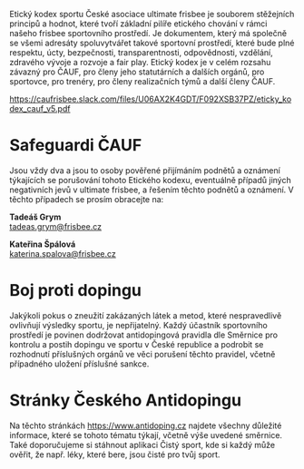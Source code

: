 Etický kodex sportu České asociace ultimate frisbee je souborem stěžejních principů a hodnot,
které tvoří základní pilíře etického chování v&nbsp;rámci našeho frisbee sportovního prostředí.
Je dokumentem, který má společně se všemi adresáty spoluvytvářet takové sportovní prostředí,
které bude plné respektu, úcty, bezpečnosti, transparentnosti, odpovědnosti, vzdělání, zdravého
vývoje a rozvoje a fair play. Etický kodex je v celém rozsahu závazný pro ČAUF, pro členy jeho
statutárních a&nbsp;dalších orgánů, pro sportovce, pro trenéry, pro členy realizačních týmů a&nbsp;další
členy ČAUF.


<https://caufrisbee.slack.com/files/U06AX2K4GDT/F092XSB37PZ/eticky_kodex_cauf_v5.pdf>

# Safeguardi ČAUF

Jsou vždy dva a jsou to osoby pověřené přijímáním podnětů a oznámení týkajících se porušování tohoto
Etického kodexu, eventuálně případů jiných negativních jevů v ultimate frisbee, a řešením těchto
podnětů a oznámení. V těchto případech se prosím obracejte na:

**Tadeáš Grym**  
<tadeas.grym@frisbee.cz>

**Kateřina Špálová**  
<katerina.spalova@frisbee.cz>

# Boj proti dopingu

Jakýkoli pokus o zneužití zakázaných látek a metod, které nespravedlivě ovlivňují výsledky sportu,
je nepřijatelný. Každý účastník sportovního prostředí je povinen dodržovat antidopingová pravidla
dle Směrnice pro kontrolu a postih dopingu ve sportu v České republice a podrobit se rozhodnutí
příslušných orgánů ve věci porušení těchto pravidel, včetně případného uložení příslušné sankce.

# Stránky Českého Antidopingu

Na těchto stránkách <https://www.antidoping.cz> najdete všechny důležité informace, které se tohoto
tématu týkají, včetně výše uvedené směrnice. Také doporučujeme si stáhnout aplikaci Čistý sport, kde
si každý může ověřit, že např. léky, které bere, jsou čisté pro tvůj sport.
